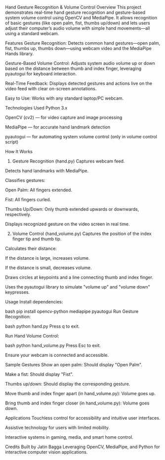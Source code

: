 Hand Gesture Recognition & Volume Control
Overview
This project demonstrates real-time hand gesture recognition and gesture-based system volume control using OpenCV and MediaPipe. It allows recognition of basic gestures (like open palm, fist, thumbs up/down) and lets users adjust their computer’s audio volume with simple hand movements—all using a standard webcam.

Features
Gesture Recognition: Detects common hand gestures—open palm, fist, thumbs up, thumbs down—using webcam video and the MediaPipe Hands library.

Gesture-Based Volume Control: Adjusts system audio volume up or down based on the distance between thumb and index finger, leveraging pyautogui for keyboard interaction.

Real-Time Feedback: Displays detected gestures and actions live on the video feed with clear on-screen annotations.

Easy to Use: Works with any standard laptop/PC webcam.

Technologies Used
Python 3.x

OpenCV (cv2) — for video capture and image processing

MediaPipe — for accurate hand landmark detection

pyautogui — for automating system volume control (only in volume control script)

How It Works
1. Gesture Recognition (hand.py)
Captures webcam feed.

Detects hand landmarks with MediaPipe.

Classifies gestures:

Open Palm: All fingers extended.

Fist: All fingers curled.

Thumbs Up/Down: Only thumb extended upwards or downwards, respectively.

Displays recognized gesture on the video screen in real time.

2. Volume Control (hand_volume.py)
Captures the position of the index finger tip and thumb tip.

Calculates their distance:

If the distance is large, increases volume.

If the distance is small, decreases volume.

Draws circles at keypoints and a line connecting thumb and index finger.

Uses the pyautogui library to simulate "volume up" and "volume down" keypresses.

Usage
Install dependencies:

bash
pip install opencv-python mediapipe pyautogui
Run Gesture Recognition:

bash
python hand.py
Press q to exit.

Run Hand Volume Control:

bash
python hand_volume.py
Press Esc to exit.

Ensure your webcam is connected and accessible.

Sample Gestures
Show an open palm: Should display "Open Palm".

Make a fist: Should display "Fist".

Thumbs up/down: Should display the corresponding gesture.

Move thumb and index finger apart (in hand_volume.py): Volume goes up.

Bring thumb and index finger closer (in hand_volume.py): Volume goes down.

Applications
Touchless control for accessibility and intuitive user interfaces.

Assistive technology for users with limited mobility.

Interactive systems in gaming, media, and smart home control.

Credits
Built by Jatin Bagga
Leveraging OpenCV, MediaPipe, and Python for interactive computer vision applications.
